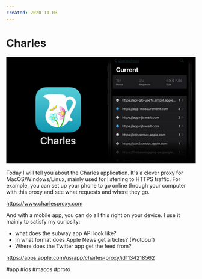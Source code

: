 ```yaml
---
created: 2020-11-03
---
```


# Charles

![Charles promo](charles.jpeg "Charles promo")

Today I will tell you about the Charles application.
It's a clever proxy for MacOS/Windows/Linux, mainly used for listening to HTTPS traffic.
For example, you can set up your phone to go online through your computer with this proxy and see what requests and where they go.

https://www.charlesproxy.com

And with a mobile app, you can do all this right on your device.
I use it mainly to satisfy my curiosity: 

- what does the subway app API look like?
- In what format does Apple News get articles? (Protobuf)
- Where does the Twitter app get the feed from?

https://apps.apple.com/us/app/charles-proxy/id1134218562

#app #ios #macos #proto
